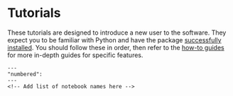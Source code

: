 # Tutorials

These tutorials are designed to introduce a new user to the software.
They expect you to be familiar with Python and have the package [successfully installed](../install.md).
You should follow these in order, then refer to the [how-to guides](../how_to/index.md) for more in-depth guides for specific features.

```{nbgallery}
---
"numbered":
---
<!-- Add list of notebook names here -->
```
